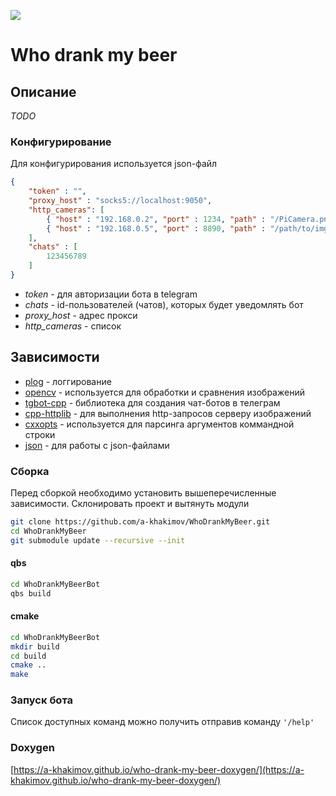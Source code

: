 <p align="left">
    <a href="https://hub.docker.com/r/ainr/who-drank-my-beer">
    	<img src="https://img.shields.io/docker/cloud/build/ainr/who-drank-my-beer" />
	</a>
</p>

# Who drank my beer

## Описание

_TODO_

### Конфигурирование

Для конфигурирования используется json-файл

```json
{
    "token" : "",
    "proxy_host" : "socks5://localhost:9050",
    "http_cameras": [
        { "host" : "192.168.0.2", "port" : 1234, "path" : "/PiCamera.png"     },
        { "host" : "192.168.0.5", "port" : 8890, "path" : "/path/to/img.png"  },
    ],
    "chats" : [
        123456789
    ]
}
``` 
* *token* - для авторизации бота в telegram
* *chats* - id-пользователей (чатов), которых будет уведомлять бот
* *proxy_host* - адрес прокси
* *http_cameras* - список 

## Зависимости

* [plog](https://github.com/SergiusTheBest/plog) - логгирование
* [opencv](https://github.com/opencv/opencv) - используется для обработки и сравнения изображений
* [tgbot-cpp](https://github.com/reo7sp/tgbot-cpp) - библиотека для создания чат-ботов в телеграм
* [cpp-httplib](https://github.com/yhirose/cpp-httplib) - для выполнения http-запросов серверу изображений
* [cxxopts](https://github.com/jarro2783/cxxopts.git) - используется для парсинга аргументов коммандной строки
* [json](https://github.com/nlohmann/json.git) - для работы с json-файлами

### Сборка

Перед сборкой необходимо установить вышеперечисленные зависимости.
Склонировать проект и вытянуть модули

```bash
git clone https://github.com/a-khakimov/WhoDrankMyBeer.git
cd WhoDrankMyBeer
git submodule update --recursive --init
```

#### qbs

```bash
cd WhoDrankMyBeerBot
qbs build
```

#### cmake

```bash
cd WhoDrankMyBeerBot
mkdir build
cd build
cmake ..
make
```

### Запуск бота

Список доступных команд можно получить отправив команду `'/help'`

### Doxygen

[https://a-khakimov.github.io/who-drank-my-beer-doxygen/](https://a-khakimov.github.io/who-drank-my-beer-doxygen/)

